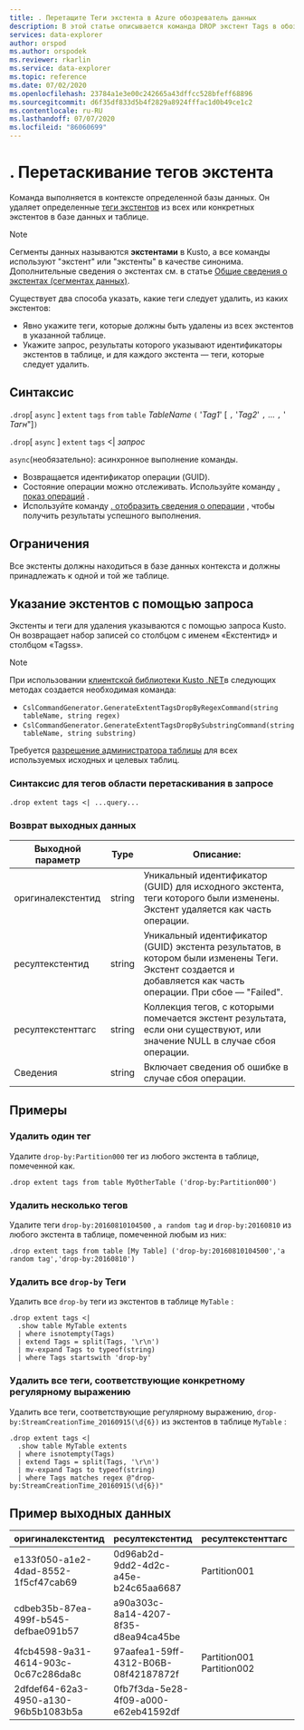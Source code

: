 ```yaml
---
title: . Перетащите Теги экстента в Azure обозреватель данных
description: В этой статье описывается команда DROP экстент Tags в обозреватель данных Azure.
services: data-explorer
author: orspod
ms.author: orspodek
ms.reviewer: rkarlin
ms.service: data-explorer
ms.topic: reference
ms.date: 07/02/2020
ms.openlocfilehash: 23784a1e3e00c242665a43dffcc528bfeff68896
ms.sourcegitcommit: d6f35df833d5b4f2829a8924fffac1d0b49ce1c2
ms.contentlocale: ru-RU
ms.lasthandoff: 07/07/2020
ms.locfileid: "86060699"
---
```

# <a name="drop-extent-tags"></a>. Перетаскивание тегов экстента

Команда выполняется в контексте определенной базы данных. Он удаляет определенные [теги экстентов](extents-overview.md#extent-tagging) из всех или конкретных экстентов в базе данных и таблице.  

> [!NOTE]
> Сегменты данных называются **экстентами** в Kusto, а все команды используют "экстент" или "экстенты" в качестве синонима.
> Дополнительные сведения о экстентах см. в статье [Общие сведения о экстентах (сегментах данных)](extents-overview.md).

Существует два способа указать, какие теги следует удалить, из каких экстентов:

* Явно укажите теги, которые должны быть удалены из всех экстентов в указанной таблице.
* Укажите запрос, результаты которого указывают идентификаторы экстентов в таблице, и для каждого экстента — теги, которые следует удалить.

## <a name="syntax"></a>Синтаксис

`.drop`[ `async` ] `extent` `tags` `from` `table` *TableName* `(` '*Tag1*' [ `,` '*Tag2*' `,` ... `,` ' *Тагн*"]`)`

`.drop`[ `async` ] `extent` `tags`  <|  *запрос*

`async`(необязательно): асинхронное выполнение команды.
   * Возвращается идентификатор операции (GUID).
   * Состояние операции можно отслеживать. Используйте команду [. показ операций](operations.md#show-operations) .
   * Используйте команду [. отобразить сведения о операции](operations.md#show-operation-details) , чтобы получить результаты успешного выполнения.

## <a name="restrictions"></a>Ограничения

Все экстенты должны находиться в базе данных контекста и должны принадлежать к одной и той же таблице.

## <a name="specify-extents-with-a-query"></a>Указание экстентов с помощью запроса

Экстенты и теги для удаления указываются с помощью запроса Kusto. Он возвращает набор записей со столбцом с именем «Екстентид» и столбцом «Tagss».

> [!NOTE]
> При использовании [клиентской библиотеки Kusto .NET](../api/netfx/about-kusto-data.md)в следующих методах создается необходимая команда:
> * `CslCommandGenerator.GenerateExtentTagsDropByRegexCommand(string tableName, string regex)`
> * `CslCommandGenerator.GenerateExtentTagsDropBySubstringCommand(string tableName, string substring)`

Требуется [разрешение администратора таблицы](../management/access-control/role-based-authorization.md) для всех используемых исходных и целевых таблиц.

### <a name="syntax-for-drop-extent-tags-in-query"></a>Синтаксис для тегов области перетаскивания в запросе

```kusto 
.drop extent tags <| ...query...
```

### <a name="return-output"></a>Возврат выходных данных

Выходной параметр |Type |Описание: 
---|---|---
оригиналекстентид |string |Уникальный идентификатор (GUID) для исходного экстента, теги которого были изменены. Экстент удаляется как часть операции.
ресултекстентид |string |Уникальный идентификатор (GUID) экстента результатов, в котором были изменены Теги. Экстент создается и добавляется как часть операции. При сбое — "Failed".
ресултекстенттагс |string |Коллекция тегов, с которыми помечается экстент результата, если они существуют, или значение NULL в случае сбоя операции.
Сведения |string |Включает сведения об ошибке в случае сбоя операции.

## <a name="examples"></a>Примеры

### <a name="drop-one-tag"></a>Удалить один тег

Удалите `drop-by:Partition000` тег из любого экстента в таблице, помеченной как.

```kusto
.drop extent tags from table MyOtherTable ('drop-by:Partition000')
```

### <a name="drop-several-tags"></a>Удалить несколько тегов

Удалите теги `drop-by:20160810104500` , `a random tag` и `drop-by:20160810` из любого экстента в таблице, помеченной любым из них:

```kusto
.drop extent tags from table [My Table] ('drop-by:20160810104500','a random tag','drop-by:20160810')
```

### <a name="drop-all-drop-by-tags"></a>Удалить все `drop-by` Теги 

Удалить все `drop-by` теги из экстентов в таблице `MyTable` :

```kusto
.drop extent tags <| 
  .show table MyTable extents 
  | where isnotempty(Tags)
  | extend Tags = split(Tags, '\r\n') 
  | mv-expand Tags to typeof(string)
  | where Tags startswith 'drop-by'
```

### <a name="drop-all-tags-matching-specific-regex"></a>Удалить все теги, соответствующие конкретному регулярному выражению 

Удалить все теги, соответствующие регулярному выражению, `drop-by:StreamCreationTime_20160915(\d{6})` из экстентов в таблице `MyTable` :

```kusto
.drop extent tags <| 
  .show table MyTable extents 
  | where isnotempty(Tags)
  | extend Tags = split(Tags, '\r\n')
  | mv-expand Tags to typeof(string)
  | where Tags matches regex @"drop-by:StreamCreationTime_20160915(\d{6})"
```

## <a name="sample-output"></a>Пример выходных данных

|оригиналекстентид |ресултекстентид | ресултекстенттагс | Сведения
|---|---|---|---
|e133f050-a1e2-4dad-8552-1f5cf47cab69 |0d96ab2d-9dd2-4d2c-a45e-b24c65aa6687 | Partition001 |
|cdbeb35b-87ea-499f-b545-defbae091b57 |a90a303c-8a14-4207-8f35-d8ea94ca45be | |
|4fcb4598-9a31-4614-903c-0c67c286da8c |97aafea1-59ff-4312-B06B-08f42187872f | Partition001 Partition002 |
|2dfdef64-62a3-4950-a130-96b5b1083b5a |0fb7f3da-5e28-4f09-a000-e62eb41592df | |

